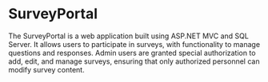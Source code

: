 # SurveyPortal
The SurveyPortal is a web application built using ASP.NET MVC and SQL Server. It allows users to participate in surveys, with functionality to manage questions and responses. Admin users are granted special authorization to add, edit, and manage surveys, ensuring that only authorized personnel can modify survey content.
